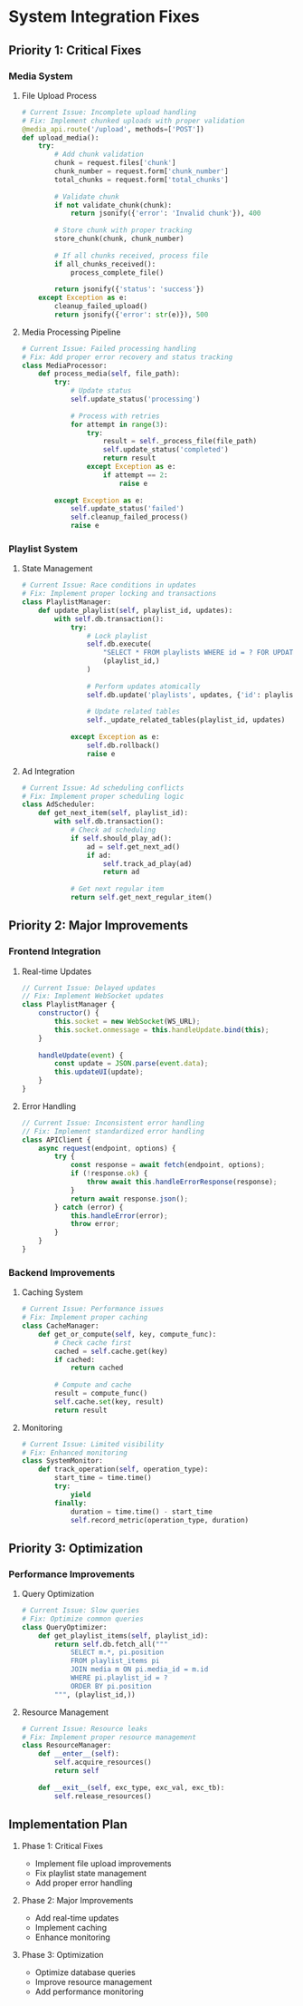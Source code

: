 # System Integration Fixes

## Priority 1: Critical Fixes

### Media System
1. File Upload Process
   ```python
   # Current Issue: Incomplete upload handling
   # Fix: Implement chunked uploads with proper validation
   @media_api.route('/upload', methods=['POST'])
   def upload_media():
       try:
           # Add chunk validation
           chunk = request.files['chunk']
           chunk_number = request.form['chunk_number']
           total_chunks = request.form['total_chunks']
           
           # Validate chunk
           if not validate_chunk(chunk):
               return jsonify({'error': 'Invalid chunk'}), 400
               
           # Store chunk with proper tracking
           store_chunk(chunk, chunk_number)
           
           # If all chunks received, process file
           if all_chunks_received():
               process_complete_file()
               
           return jsonify({'status': 'success'})
       except Exception as e:
           cleanup_failed_upload()
           return jsonify({'error': str(e)}), 500
   ```

2. Media Processing Pipeline
   ```python
   # Current Issue: Failed processing handling
   # Fix: Add proper error recovery and status tracking
   class MediaProcessor:
       def process_media(self, file_path):
           try:
               # Update status
               self.update_status('processing')
               
               # Process with retries
               for attempt in range(3):
                   try:
                       result = self._process_file(file_path)
                       self.update_status('completed')
                       return result
                   except Exception as e:
                       if attempt == 2:
                           raise e
                           
           except Exception as e:
               self.update_status('failed')
               self.cleanup_failed_process()
               raise e
   ```

### Playlist System
1. State Management
   ```python
   # Current Issue: Race conditions in updates
   # Fix: Implement proper locking and transactions
   class PlaylistManager:
       def update_playlist(self, playlist_id, updates):
           with self.db.transaction():
               try:
                   # Lock playlist
                   self.db.execute(
                       "SELECT * FROM playlists WHERE id = ? FOR UPDATE",
                       (playlist_id,)
                   )
                   
                   # Perform updates atomically
                   self.db.update('playlists', updates, {'id': playlist_id})
                   
                   # Update related tables
                   self._update_related_tables(playlist_id, updates)
                   
               except Exception as e:
                   self.db.rollback()
                   raise e
   ```

2. Ad Integration
   ```python
   # Current Issue: Ad scheduling conflicts
   # Fix: Implement proper scheduling logic
   class AdScheduler:
       def get_next_item(self, playlist_id):
           with self.db.transaction():
               # Check ad scheduling
               if self.should_play_ad():
                   ad = self.get_next_ad()
                   if ad:
                       self.track_ad_play(ad)
                       return ad
                       
               # Get next regular item
               return self.get_next_regular_item()
   ```

## Priority 2: Major Improvements

### Frontend Integration
1. Real-time Updates
   ```javascript
   // Current Issue: Delayed updates
   // Fix: Implement WebSocket updates
   class PlaylistManager {
       constructor() {
           this.socket = new WebSocket(WS_URL);
           this.socket.onmessage = this.handleUpdate.bind(this);
       }
       
       handleUpdate(event) {
           const update = JSON.parse(event.data);
           this.updateUI(update);
       }
   }
   ```

2. Error Handling
   ```javascript
   // Current Issue: Inconsistent error handling
   // Fix: Implement standardized error handling
   class APIClient {
       async request(endpoint, options) {
           try {
               const response = await fetch(endpoint, options);
               if (!response.ok) {
                   throw await this.handleErrorResponse(response);
               }
               return await response.json();
           } catch (error) {
               this.handleError(error);
               throw error;
           }
       }
   }
   ```

### Backend Improvements
1. Caching System
   ```python
   # Current Issue: Performance issues
   # Fix: Implement proper caching
   class CacheManager:
       def get_or_compute(self, key, compute_func):
           # Check cache first
           cached = self.cache.get(key)
           if cached:
               return cached
               
           # Compute and cache
           result = compute_func()
           self.cache.set(key, result)
           return result
   ```

2. Monitoring
   ```python
   # Current Issue: Limited visibility
   # Fix: Enhanced monitoring
   class SystemMonitor:
       def track_operation(self, operation_type):
           start_time = time.time()
           try:
               yield
           finally:
               duration = time.time() - start_time
               self.record_metric(operation_type, duration)
   ```

## Priority 3: Optimization

### Performance Improvements
1. Query Optimization
   ```python
   # Current Issue: Slow queries
   # Fix: Optimize common queries
   class QueryOptimizer:
       def get_playlist_items(self, playlist_id):
           return self.db.fetch_all("""
               SELECT m.*, pi.position
               FROM playlist_items pi
               JOIN media m ON pi.media_id = m.id
               WHERE pi.playlist_id = ?
               ORDER BY pi.position
           """, (playlist_id,))
   ```

2. Resource Management
   ```python
   # Current Issue: Resource leaks
   # Fix: Implement proper resource management
   class ResourceManager:
       def __enter__(self):
           self.acquire_resources()
           return self
           
       def __exit__(self, exc_type, exc_val, exc_tb):
           self.release_resources()
   ```

## Implementation Plan

1. Phase 1: Critical Fixes
   - Implement file upload improvements
   - Fix playlist state management
   - Add proper error handling

2. Phase 2: Major Improvements
   - Add real-time updates
   - Implement caching
   - Enhance monitoring

3. Phase 3: Optimization
   - Optimize database queries
   - Improve resource management
   - Add performance monitoring
